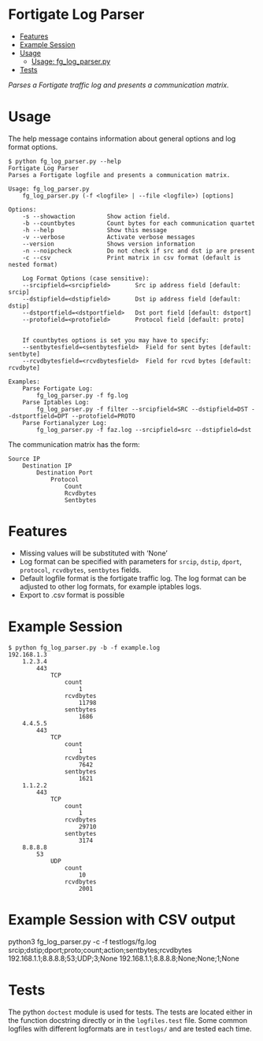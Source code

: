# Fortigate Log Parser

<!-- toc -->
* [Features](#features)
* [Example Session](#example-session)
* [Usage](#usage)
  * [Usage: fg_log_parser.py](#usage-fglogparserpy)
* [Tests](#tests)

<!-- toc stop -->

*Parses a Fortigate traffic log and presents a communication matrix.*

# Usage
The help message contains information about general options and log format options. 

    $ python fg_log_parser.py --help
    Fortigate Log Parser
    Parses a Fortigate logfile and presents a communication matrix.
    
    Usage: fg_log_parser.py
        fg_log_parser.py (-f <logfile> | --file <logfile>) [options]

    Options:
        -s --showaction         Show action field.
        -b --countbytes         Count bytes for each communication quartet
        -h --help               Show this message
        -v --verbose            Activate verbose messages
        --version               Shows version information
        -n --noipcheck          Do not check if src and dst ip are present
        -c --csv                Print matrix in csv format (default is nested format)

        Log Format Options (case sensitive):
        --srcipfield=<srcipfield>       Src ip address field [default: srcip]
        --dstipfield=<dstipfield>       Dst ip address field [default: dstip]
        --dstportfield=<dstportfield>   Dst port field [default: dstport]
        --protofield=<protofield>       Protocol field [default: proto]
    
    
        If countbytes options is set you may have to specify:
        --sentbytesfield=<sentbytesfield>  Field for sent bytes [default: sentbyte]
        --rcvdbytesfield=<rcvdbytesfield>  Field for rcvd bytes [default: rcvdbyte]
    
    Examples:
        Parse Fortigate Log:
            fg_log_parser.py -f fg.log
        Parse Iptables Log:
            fg_log_parser.py -f filter --srcipfield=SRC --dstipfield=DST --dstportfield=DPT --protofield=PROTO
        Parse Fortianalyzer Log:
            fg_log_parser.py -f faz.log --srcipfield=src --dstipfield=dst

The communication
matrix has the form: 

    Source IP
        Destination IP
            Destination Port
                Protocol
                    Count
                    Rcvdbytes
                    Sentbytes

# Features
* Missing values will be substituted with ‘None’
* Log format can be specified with parameters for `srcip`, `dstip`, `dport`, `protocol`, `rcvdbytes`, `sentbytes` fields. 
* Default logfile format is the fortigate traffic log. The log format can be adjusted to other log formats, for example iptables logs. 
* Export to .csv format is possible

# Example Session

    $ python fg_log_parser.py -b -f example.log 
    192.168.1.3
	    1.2.3.4
		    443
			    TCP
				    count
					    1
				    rcvdbytes
					    11798
				    sentbytes
					    1686
	    4.4.5.5
		    443
			    TCP
				    count
					    1
				    rcvdbytes
					    7642
				    sentbytes
					    1621
	    1.1.2.2
		    443
			    TCP
				    count
					    1
				    rcvdbytes
					    29710
				    sentbytes
					    3174
	    8.8.8.8
		    53
			    UDP
				    count
					    10
				    rcvdbytes
					    2001

# Example Session with CSV output

python3 fg_log_parser.py -c -f testlogs/fg.log 
srcip;dstip;dport;proto;count;action;sentbytes;rcvdbytes
192.168.1.1;8.8.8.8;53;UDP;3;None
192.168.1.1;8.8.8.8;None;None;1;None

# Tests

The python `doctest` module is used for tests. The tests are located either 
in the function docstring directly or in the `logfiles.test` file. Some common
logfiles with different logformats are in `testlogs/` and are tested each time.
